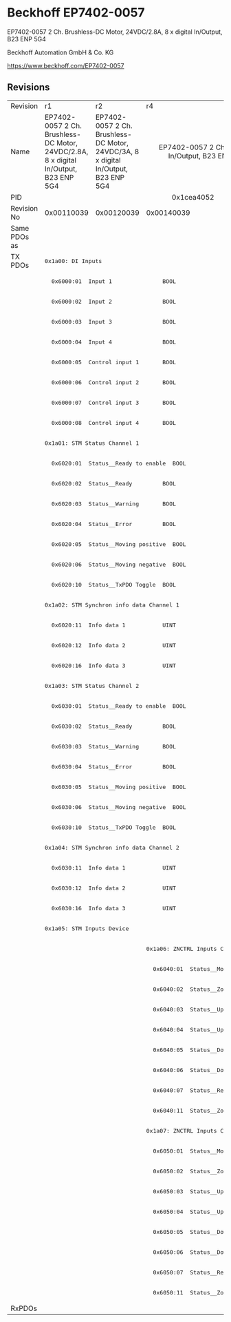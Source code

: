 # Beckhoff EP7402-0057

EP7402-0057 2 Ch. Brushless-DC Motor,  24VDC/2.8A, 8 x digital In/Output, B23 ENP 5G4

Beckhoff Automation GmbH & Co. KG

https://www.beckhoff.com/EP7402-0057

## Revisions
<table>
<tr >
<td>Revision</td>
<td>r1</td>
<td>r2</td>
<td>r4</td>
<td>r5</td>
</tr>
<tr >
<td>Name</td>
<td>EP7402-0057 2 Ch. Brushless-DC Motor,  24VDC/2.8A, 8 x digital In/Output, B23 ENP 5G4</td>
<td>EP7402-0057 2 Ch. Brushless-DC Motor,  24VDC/3A, 8 x digital In/Output, B23 ENP 5G4</td>
<td colspan=2 align="center">EP7402-0057 2 Ch. BLDC Motor, 24VDC, 8x digital In/Output, B23 ENP 5G4, 1x EtherCAT junction</td>
</tr>
<tr >
<td>PID</td>
<td colspan=4 align="center">0x1cea4052</td>
</tr>
<tr >
<td>Revision No</td>
<td>0x00110039</td>
<td>0x00120039</td>
<td>0x00140039</td>
<td>0x00150039</td>
</tr>
<tr >
<td>Same PDOs as</td>
<td colspan=4 align="center"></td>
</tr>
<tr class="txpdo">
<td rowspan=52 valign=top>TX PDOs</td>
<td colspan=4 align="left"><pre>0x1a00: DI Inputs</pre></td>
<td></td>
</tr>
<tr class="txpdo">
<td colspan=4 align="left"><pre>  0x6000:01  Input 1               BOOL</pre></td>
</tr>
<tr class="txpdo">
<td colspan=4 align="left"><pre>  0x6000:02  Input 2               BOOL</pre></td>
</tr>
<tr class="txpdo">
<td colspan=4 align="left"><pre>  0x6000:03  Input 3               BOOL</pre></td>
</tr>
<tr class="txpdo">
<td colspan=4 align="left"><pre>  0x6000:04  Input 4               BOOL</pre></td>
</tr>
<tr class="txpdo">
<td colspan=4 align="left"><pre>  0x6000:05  Control input 1       BOOL</pre></td>
</tr>
<tr class="txpdo">
<td colspan=4 align="left"><pre>  0x6000:06  Control input 2       BOOL</pre></td>
</tr>
<tr class="txpdo">
<td colspan=4 align="left"><pre>  0x6000:07  Control input 3       BOOL</pre></td>
</tr>
<tr class="txpdo">
<td colspan=4 align="left"><pre>  0x6000:08  Control input 4       BOOL</pre></td>
</tr>
<tr class="txpdo">
<td colspan=4 align="left"><pre>0x1a01: STM Status Channel 1</pre></td>
</tr>
<tr class="txpdo">
<td colspan=4 align="left"><pre>  0x6020:01  Status__Ready to enable  BOOL</pre></td>
</tr>
<tr class="txpdo">
<td colspan=4 align="left"><pre>  0x6020:02  Status__Ready         BOOL</pre></td>
</tr>
<tr class="txpdo">
<td colspan=4 align="left"><pre>  0x6020:03  Status__Warning       BOOL</pre></td>
</tr>
<tr class="txpdo">
<td colspan=4 align="left"><pre>  0x6020:04  Status__Error         BOOL</pre></td>
</tr>
<tr class="txpdo">
<td colspan=4 align="left"><pre>  0x6020:05  Status__Moving positive  BOOL</pre></td>
</tr>
<tr class="txpdo">
<td colspan=4 align="left"><pre>  0x6020:06  Status__Moving negative  BOOL</pre></td>
</tr>
<tr class="txpdo">
<td colspan=4 align="left"><pre>  0x6020:10  Status__TxPDO Toggle  BOOL</pre></td>
</tr>
<tr class="txpdo">
<td colspan=4 align="left"><pre>0x1a02: STM Synchron info data Channel 1</pre></td>
</tr>
<tr class="txpdo">
<td colspan=4 align="left"><pre>  0x6020:11  Info data 1           UINT</pre></td>
</tr>
<tr class="txpdo">
<td colspan=4 align="left"><pre>  0x6020:12  Info data 2           UINT</pre></td>
</tr>
<tr class="txpdo">
<td colspan=4 align="left"><pre>  0x6020:16  Info data 3           UINT</pre></td>
</tr>
<tr class="txpdo">
<td colspan=4 align="left"><pre>0x1a03: STM Status Channel 2</pre></td>
</tr>
<tr class="txpdo">
<td colspan=4 align="left"><pre>  0x6030:01  Status__Ready to enable  BOOL</pre></td>
</tr>
<tr class="txpdo">
<td colspan=4 align="left"><pre>  0x6030:02  Status__Ready         BOOL</pre></td>
</tr>
<tr class="txpdo">
<td colspan=4 align="left"><pre>  0x6030:03  Status__Warning       BOOL</pre></td>
</tr>
<tr class="txpdo">
<td colspan=4 align="left"><pre>  0x6030:04  Status__Error         BOOL</pre></td>
</tr>
<tr class="txpdo">
<td colspan=4 align="left"><pre>  0x6030:05  Status__Moving positive  BOOL</pre></td>
</tr>
<tr class="txpdo">
<td colspan=4 align="left"><pre>  0x6030:06  Status__Moving negative  BOOL</pre></td>
</tr>
<tr class="txpdo">
<td colspan=4 align="left"><pre>  0x6030:10  Status__TxPDO Toggle  BOOL</pre></td>
</tr>
<tr class="txpdo">
<td colspan=4 align="left"><pre>0x1a04: STM Synchron info data Channel 2</pre></td>
</tr>
<tr class="txpdo">
<td colspan=4 align="left"><pre>  0x6030:11  Info data 1           UINT</pre></td>
</tr>
<tr class="txpdo">
<td colspan=4 align="left"><pre>  0x6030:12  Info data 2           UINT</pre></td>
</tr>
<tr class="txpdo">
<td colspan=4 align="left"><pre>  0x6030:16  Info data 3           UINT</pre></td>
</tr>
<tr class="txpdo">
<td colspan=4 align="left"><pre>0x1a05: STM Inputs Device</pre></td>
</tr>
<tr class="txpdo">
<td colspan=2 align="left"><pre></pre></td>
<td colspan=2 align="left"><pre>0x1a06: ZNCTRL Inputs Channel 1</pre></td>
</tr>
<tr class="txpdo">
<td colspan=2 align="left"><pre></pre></td>
<td colspan=2 align="left"><pre>  0x6040:01  Status__Moving        BOOL</pre></td>
</tr>
<tr class="txpdo">
<td colspan=2 align="left"><pre></pre></td>
<td colspan=2 align="left"><pre>  0x6040:02  Status__Zone sensor input  BOOL</pre></td>
</tr>
<tr class="txpdo">
<td colspan=2 align="left"><pre></pre></td>
<td colspan=2 align="left"><pre>  0x6040:03  Status__Upstream control input value  BOOL</pre></td>
</tr>
<tr class="txpdo">
<td colspan=2 align="left"><pre></pre></td>
<td colspan=2 align="left"><pre>  0x6040:04  Status__Upstream control output value  BOOL</pre></td>
</tr>
<tr class="txpdo">
<td colspan=2 align="left"><pre></pre></td>
<td colspan=2 align="left"><pre>  0x6040:05  Status__Downstream control input value  BOOL</pre></td>
</tr>
<tr class="txpdo">
<td colspan=2 align="left"><pre></pre></td>
<td colspan=2 align="left"><pre>  0x6040:06  Status__Downstream control output value  BOOL</pre></td>
</tr>
<tr class="txpdo">
<td colspan=2 align="left"><pre></pre></td>
<td colspan=2 align="left"><pre>  0x6040:07  Status__Reset Input Value  BOOL</pre></td>
</tr>
<tr class="txpdo">
<td colspan=2 align="left"><pre></pre></td>
<td colspan=2 align="left"><pre>  0x6040:11  Status__Zone state    USINT</pre></td>
</tr>
<tr class="txpdo">
<td colspan=2 align="left"><pre></pre></td>
<td colspan=2 align="left"><pre>0x1a07: ZNCTRL Inputs Channel 2</pre></td>
</tr>
<tr class="txpdo">
<td colspan=2 align="left"><pre></pre></td>
<td colspan=2 align="left"><pre>  0x6050:01  Status__Moving        BOOL</pre></td>
</tr>
<tr class="txpdo">
<td colspan=2 align="left"><pre></pre></td>
<td colspan=2 align="left"><pre>  0x6050:02  Status__Zone sensor input  BOOL</pre></td>
</tr>
<tr class="txpdo">
<td colspan=2 align="left"><pre></pre></td>
<td colspan=2 align="left"><pre>  0x6050:03  Status__Upstream control input value  BOOL</pre></td>
</tr>
<tr class="txpdo">
<td colspan=2 align="left"><pre></pre></td>
<td colspan=2 align="left"><pre>  0x6050:04  Status__Upstream control output value  BOOL</pre></td>
</tr>
<tr class="txpdo">
<td colspan=2 align="left"><pre></pre></td>
<td colspan=2 align="left"><pre>  0x6050:05  Status__Downstream control input value  BOOL</pre></td>
</tr>
<tr class="txpdo">
<td colspan=2 align="left"><pre></pre></td>
<td colspan=2 align="left"><pre>  0x6050:06  Status__Downstream control output value  BOOL</pre></td>
</tr>
<tr class="txpdo">
<td colspan=2 align="left"><pre></pre></td>
<td colspan=2 align="left"><pre>  0x6050:07  Status__Reset Input Value  BOOL</pre></td>
</tr>
<tr class="txpdo">
<td colspan=2 align="left"><pre></pre></td>
<td colspan=2 align="left"><pre>  0x6050:11  Status__Zone state    USINT</pre></td>
</tr>
<tr >
<td>RxPDOs</td>
<td colspan=4 align="left"></td>
</tr>
</table>
